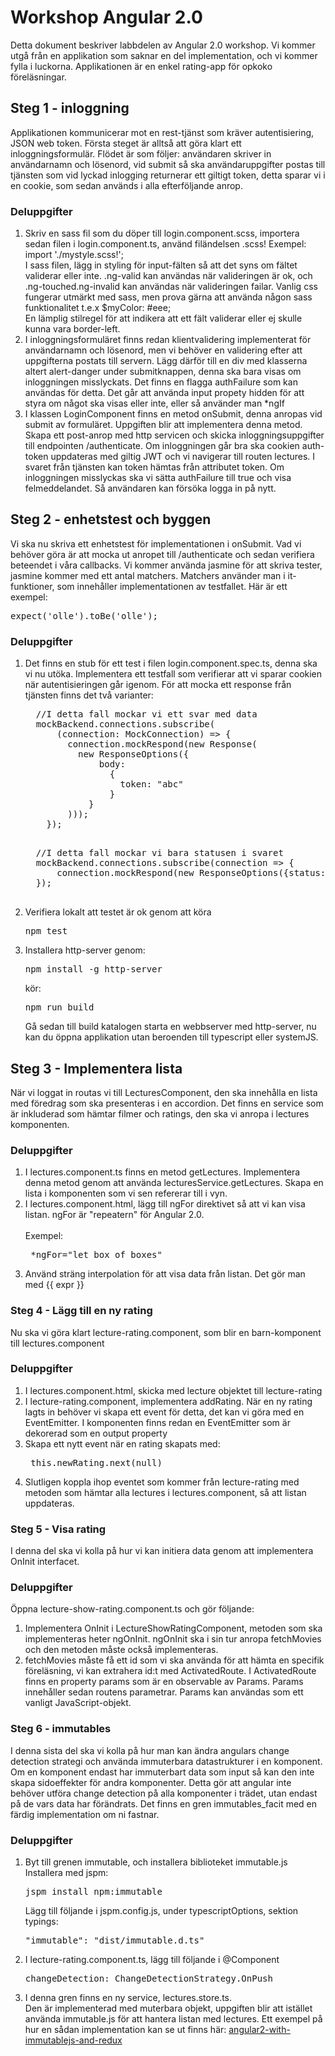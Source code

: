# Workshop Angular 2.0
Detta dokument beskriver labbdelen av Angular 2.0 workshop.
Vi kommer utgå från en applikation som saknar en del implementation, och vi kommer fylla i luckorna.
Applikationen är en enkel rating-app för opkoko föreläsningar.
## Steg 1 - inloggning
Applikationen kommunicerar mot en rest-tjänst som kräver autentisiering, JSON web token. Första steget är alltså
att göra klart ett inloggningsformulär.
Flödet är som följer: användaren skriver in användarnamn och lösenord, vid submit så ska användaruppgifter postas till tjänsten som
vid lyckad inlogging returnerar ett giltigt token, detta sparar vi i en cookie, som sedan används i alla efterföljande anrop.
### Deluppgifter
<ol>
  <li>
  Skriv en sass fil som du döper till login.component.scss, importera sedan filen i login.component.ts, använd filändelsen .scss!
  Exempel: import './mystyle.scss!'; <br>
  I sass filen, lägg in styling för input-fälten så att det syns om fältet validerar eller inte.
  .ng-valid kan användas när valideringen är ok, och .ng-touched.ng-invalid kan användas när valideringen failar.
  Vanlig css fungerar utmärkt med sass, men prova gärna att använda någon sass funktionalitet t.e.x $myColor: #eee; <br>
  En lämplig stilregel för att indikera att ett fält validerar eller ej skulle kunna vara border-left.
  </li>
  <li>
  I inloggningsformuläret finns redan klientvalidering implementerat för användarnamn och lösenord, men vi behöver en validering efter
  att uppgifterna postats till servern. Lägg därför till en div med klasserna altert alert-danger under submitknappen, denna ska bara visas om
  inloggningen misslyckats. Det finns en flagga authFailure som kan användas för detta.
  Det går att använda input propety hidden för att styra om något ska visas eller inte, eller så använder man *ngIf
  </li>
  <li>
  I klassen LoginComponent finns en metod onSubmit, denna anropas vid submit av formuläret. Uppgiften blir att implementera denna metod.
  Skapa ett post-anrop med http servicen och skicka inloggningsuppgifter till endpointen /authenticate.
  Om inloggningen går bra ska cookien auth-token
  uppdateras med giltig JWT och vi navigerar till routen lectures.
  I svaret från tjänsten kan token hämtas från attributet token.
  Om inloggningen misslyckas ska vi sätta authFailure till true och visa felmeddelandet. Så användaren kan försöka logga in på nytt.
  </li>
</ol>

## Steg 2 - enhetstest och byggen
Vi ska nu skriva ett enhetstest för implementationen i onSubmit. Vad vi behöver göra är att mocka ut anropet till /authenticate och sedan verifiera beteendet i våra callbacks.
Vi kommer använda jasmine för att skriva tester, jasmine kommer med ett antal matchers. Matchers använder man i it-funktioner, som innehåller implementationen av testfallet. Här är ett exempel:
<pre>
expect('olle').toBe('olle');
</pre>

### Deluppgifter
<ol>
  <li>
  Det finns en stub för ett test i filen login.component.spec.ts, denna ska vi nu utöka. Implementera ett testfall som verifierar att vi sparar cookien när autentisieringen går igenom.
  För att mocka ett response från tjänsten finns det två varianter:
  <pre>
  //I detta fall mockar vi ett svar med data
  mockBackend.connections.subscribe(
      (connection: MockConnection) => {
        connection.mockRespond(new Response(
          new ResponseOptions({
              body:
                {
                  token: "abc"
                }
            }
        )));
    });
  </pre>
  <pre>
  //I detta fall mockar vi bara statusen i svaret
  mockBackend.connections.subscribe(connection => {
      connection.mockRespond(new ResponseOptions({status: 403}));
  });
  </pre>
  </li>
  <li>
  Verifiera lokalt att testet är ok genom att köra <pre>npm test</pre>
  </li>
  <li>
  Installera http-server genom: <pre>npm install -g http-server</pre>
  kör:
   <pre>npm run build</pre>
    Gå sedan till build katalogen starta en webbserver med http-server, 
    nu kan du öppna applikation utan beroenden till typescript eller systemJS.
  </li>
</ol>

## Steg 3 - Implementera lista
När vi loggat in routas vi till LecturesComponent, den ska innehålla en lista med föredrag som ska presenteras i en accordion.
Det finns en service som är inkluderad som hämtar filmer och ratings, den ska vi anropa i lectures komponenten.

### Deluppgifter
<ol>
  <li>
    I lectures.component.ts finns en metod getLectures.
    Implementera denna metod genom att använda lecturesService.getLectures.
    Skapa en lista i komponenten som vi sen refererar till i vyn.
  </li>
  <li>
    I lectures.component.html, lägg till ngFor direktivet så att vi kan visa listan. ngFor är "repeatern" för Angular 2.0.
    <br><br>
    Exempel:
     <pre> *ngFor="let box of boxes" </pre>
  </li>
  <li>
  Använd sträng interpolation för att visa data från listan.
  Det gör man med {{ expr }}
  </li>  
</ol>

### Steg 4 - Lägg till en ny rating
Nu ska vi göra klart lecture-rating.component, som blir en barn-komponent till lectures.component

### Deluppgifter
<ol>
  <li>
    I lectures.component.html, skicka med lecture objektet till lecture-rating
  </li>
  <li>
    I lecture-rating.component, implementera addRating. När en ny rating lagts in behöver vi skapa ett event för detta,
    det kan vi göra med en EventEmitter.
    I komponenten finns redan en EventEmitter som är dekorerad som en output property 
  </li>
  <li>
    Skapa ett nytt event när en rating skapats med:
    <pre> this.newRating.next(null) </pre>
  </li>
  <li>
    Slutligen koppla ihop eventet som kommer från lecture-rating med metoden som hämtar alla lectures i lectures.component,
    så att listan uppdateras.
  </li>
</ol>

### Steg 5 - Visa rating
I denna del ska vi kolla på hur vi kan initiera data genom att implementera OnInit interfacet.
### Deluppgifter
Öppna lecture-show-rating.component.ts och gör följande:
<ol>
  <li>
    Implementera OnInit i LectureShowRatingComponent, metoden som ska implementeras heter ngOnInit. ngOnInit ska i sin tur anropa fetchMovies och den metoden måste också implementeras.
  </li>
  <li>
    fetchMovies måste få ett id som vi ska använda för att hämta en specifik föreläsning, vi kan extrahera id:t med
    ActivatedRoute. I ActivatedRoute finns en property params som är en observable av Params. Params innehåller sedan routens parametrar.
    Params kan användas som ett vanligt JavaScript-objekt.
  </li>
</ol>

### Steg 6 - immutables
I denna sista del ska vi kolla på hur man kan ändra angulars change detection strategi och använda immuterbara datastrukturer i en komponent.
Om en komponent endast har immuterbart data som input så kan den inte skapa sidoeffekter för andra komponenter.
Detta gör att angular inte behöver utföra change detection på alla komponenter i trädet, utan endast på de vars data har förändrats.
Det finns en gren immutables_facit med en färdig implementation om ni fastnar.
### Deluppgifter
<ol>
    <li>
        Byt till grenen immutable, och installera biblioteket immutable.js <br>
        Installera med jspm:
        <pre>jspm install npm:immutable</pre>
        Lägg till följande i jspm.config.js, under typescriptOptions, sektion typings:
        <pre>"immutable": "dist/immutable.d.ts"</pre>
    </li>
    <li>
        I lecture-rating.component.ts, lägg till följande i @Component
        <pre>changeDetection: ChangeDetectionStrategy.OnPush</pre>
    </li>
    <li>
        I denna gren finns en ny service, lectures.store.ts. <br>
        Den är implementerad med muterbara objekt, uppgiften blir 
        att istället använda immutable.js för att hantera listan med lectures.
        Ett exempel på hur en sådan implementation kan se ut finns här:
        <a href="http://houssein.me/redux/immutablejs/angular2/2016/07/04/angular2-with-immutablejs-and-redux.html">
        angular2-with-immutablejs-and-redux
        </a>
    </li>
</ol>
